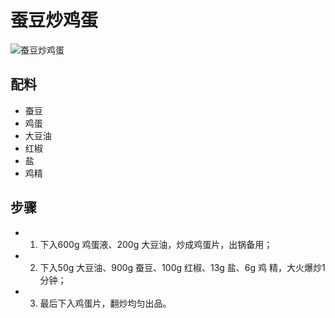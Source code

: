 # 蚕豆炒鸡蛋

![蚕豆炒鸡蛋](../images/蚕豆炒鸡蛋.jpg)


## 配料

- 蚕豆
- 鸡蛋
- 大豆油
- 红椒
- 盐
- 鸡精

## 步骤

- 1. 下入600g 鸡蛋液、200g 大豆油，炒成鸡蛋片，出锅备用；
- 2. 下入50g 大豆油、900g 蚕豆、100g 红椒、13g 盐、6g 鸡
     精，大火爆炒1 分钟；
- 3. 最后下入鸡蛋片，翻炒均匀出品。
